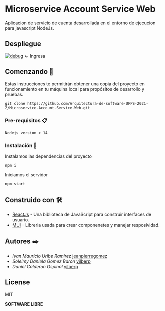 # Microservice Account Service Web

Aplicacion de servicio de cuenta desarrollada en el entorno de ejecucion para javascript NodeJs.

## Despliegue

[![debug](https://img.icons8.com/office/42/react.png)](http://52.90.33.232/) <- Ingresa

## Comenzando 🚀

Estas instrucciones te permitirán obtener una copia del proyecto en funcionamiento en tu máquina local para propósitos de desarrollo y pruebas.
```
git clone https://github.com/Arquitectura-de-software-UFPS-2021-2/Microservice-Account-Service-Web.git
```
### Pre-requisitos 📋

```
Nodejs version > 14
```

### Instalación 🔧

Instalamos las dependencias del proyecto
```
npm i
```
Iniciamos el servidor
```
npm start
```
## Construido con 🛠️

* [ReactJs](https://es.reactjs.org/docs/getting-started.html) - Una biblioteca de JavaScript para construir interfaces de usuario.
* [MUI](https://tailwindcss.com/docs/installation) - Libreria usada para crear componenetes y manejar resposividad.

## Autores ✒️

* *Ivan Mauricio Uribe Ramirez*  [jeanpierregomez](https://github.com/jeanpierregomez)
* *Soleimy Daniela Gomez Baron*  [yilberp](https://github.com/soleimygomez)
* *Daniel Calderon Ospinal*  [yilberp](https://github.com/Danielcaos)

## License

MIT

**SOFTWARE LIBRE**
